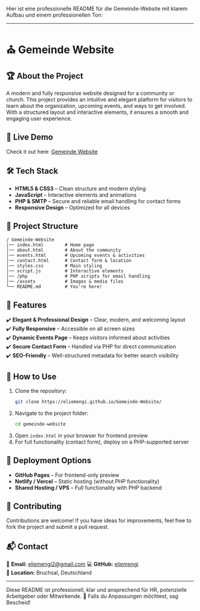 Hier ist eine professionelle README für die Gemeinde-Website mit klarem Aufbau und einem professionellen Ton:  

---

# ⛪ Gemeinde Website  

## 🏆 About the Project  
A modern and fully responsive website designed for a community or church. This project provides an intuitive and elegant platform for visitors to learn about the organization, upcoming events, and ways to get involved. With a structured layout and interactive elements, it ensures a smooth and engaging user experience.  

## 🚀 Live Demo  
Check it out here: [Gemeinde Website](https://eliemengi.github.io/Gemeinde-Website/)  

## 🛠️ Tech Stack  
- **HTML5 & CSS3** – Clean structure and modern styling  
- **JavaScript** – Interactive elements and animations  
- **PHP & SMTP** – Secure and reliable email handling for contact forms 
- **Responsive Design** – Optimized for all devices  

## 📂 Project Structure  
```
/ Gemeinde-Website
│── index.html        # Home page
│── about.html        # About the community
│── events.html       # Upcoming events & activities
│── contact.html      # Contact form & location
│── styles.css        # Main styling
│── script.js         # Interactive elements
│── /php              # PHP scripts for email handling
│── /assets           # Images & media files
└── README.md         # You're here!
```  

## 🎯 Features  
✔️ **Elegant & Professional Design** – Clear, modern, and welcoming layout  
✔️ **Fully Responsive** – Accessible on all screen sizes  
✔️ **Dynamic Events Page** – Keeps visitors informed about activities  
✔️ **Secure Contact Form** – Handled via PHP for direct communication  
✔️ **SEO-Friendly** – Well-structured metadata for better search visibility  

## 📌 How to Use  
1. Clone the repository:  
   ```bash
   git clone https://eliemengi.github.io/Gemeinde-Website/
   ```  
2. Navigate to the project folder:  
   ```bash
   cd gemeinde-website
   ```  
3. Open `index.html` in your browser for frontend preview  
4. For full functionality (contact form), deploy on a PHP-supported server  

## 🚀 Deployment Options  
- **GitHub Pages** – For frontend-only preview  
- **Netlify / Vercel** – Static hosting (without PHP functionality)  
- **Shared Hosting / VPS** – Full functionality with PHP backend  

## 🤝 Contributing  
Contributions are welcome! If you have ideas for improvements, feel free to fork the project and submit a pull request.  

## 📬 Contact  
💌 **Email:** eliemengi2@gmail.com 
💻 **GitHub:** [eliemengi](https://github.com/yeliemengi)  
📍 **Location:** Bruchsal, Deutschland  

---

Diese README ist professionell, klar und ansprechend für HR, potenzielle Arbeitgeber oder Mitwirkende. 🚀 Falls du Anpassungen möchtest, sag Bescheid!
